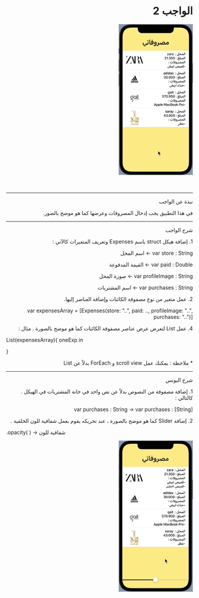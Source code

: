   <h1 align="right">الواجب 2 </h1>

<p dir="rtl">
<img src="/hw3-1.gif" width="200" alt="alt_text" title="image_tooltip">
</p>


<br>


---


<p dir="rtl">
نبذة عن الواجب</p>


<p dir="rtl">
في هذا التطبيق يجب إدخال المصروفات وعرضها كما هو موضح بالصور.</p>



---

<p dir="rtl">
شرح الواجب </p>



<p dir="rtl">
1. إضافة هيكل struct باسم Expenses وتعريف المتغيرات كالآتي :

<p dir="rtl">
var store : String   -> اسم المحل

<p dir="rtl">
var paid : Double   -> القيمة المدفوعة

<p dir="rtl">
var profileImage : String   -> صورة المحل

<p dir="rtl">
var purchases : String      ->    اسم المشتريات


<p dir="rtl">
2. عمل متغير من نوع مصفوفة الكائنات وإضافة العناصر إليها.

<p dir="rtl">
var expensesArray = [Expenses(store: "..",  paid: ..,  profileImage: "..",  purchases: "..")]

<p dir="rtl">
4. عمل List لتعرض عرض عناصر مصفوفة الكائنات كما هو موضح بالصورة . مثال :

List(expensesArray){ oneExp in

           

   }

<p dir="rtl">
* ملاحظة : يمكنك عمل scroll view و ForEach بدلاً عن List


---

<p dir="rtl">
شرح البونس</p>


<p dir="rtl">
1.  إضافة مصفوفة من النصوص بدلاً عن نص واحد في خانة المشتريات في الهيكل . كالتالي :

<p dir="rtl">
var purchases : String   ->  var purchases : [String]

 
<p dir="rtl">
2. إضافة Slider كما هو موضح بالصورة ، عند تحريكه يقوم بعمل شفافية للون الخلفية .


.opacity( )   -> شفافية للون



<p dir="rtl">
<img src="/hw3-2.gif" width="200" alt="alt_text" title="image_tooltip">
</p>
